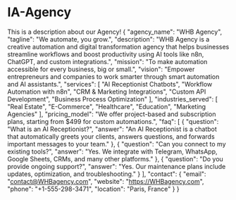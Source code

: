 # IA-Agency
This is a description about our Agency!
{
  "agency_name": "WHB Agency",
  "tagline": "We automate, you grow.",
  "description": "WHB Agency is a creative automation and digital transformation agency that helps businesses streamline workflows and boost productivity using AI tools like n8n, ChatGPT, and custom integrations.",
  "mission": "To make automation accessible for every business, big or small.",
  "vision": "Empower entrepreneurs and companies to work smarter through smart automation and AI assistants.",
  "services": [
    "AI Receptionist Chatbots",
    "Workflow Automation with n8n",
    "CRM & Marketing Integrations",
    "Custom API Development",
    "Business Process Optimization"
  ],
  "industries_served": [
    "Real Estate",
    "E-Commerce",
    "Healthcare",
    "Education",
    "Marketing Agencies"
  ],
  "pricing_model": "We offer project-based and subscription plans, starting from $499 for custom automations.",
  "faq": [
    {
      "question": "What is an AI Receptionist?",
      "answer": "An AI Receptionist is a chatbot that automatically greets your clients, answers questions, and forwards important messages to your team."
    },
    {
      "question": "Can you connect to my existing tools?",
      "answer": "Yes. We integrate with Telegram, WhatsApp, Google Sheets, CRMs, and many other platforms."
    },
    {
      "question": "Do you provide ongoing support?",
      "answer": "Yes. Our maintenance plans include updates, optimization, and troubleshooting."
    }
  ],
  "contact": {
    "email": "contact@WHBagency.com",
    "website": "https://WHBagency.com",
    "phone": "+1-555-298-3471",
    "location": "Paris, France"
  }
}
